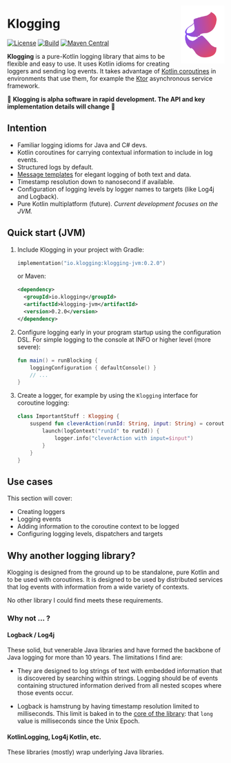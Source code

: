 <img src="docs/klogging.svg" width="20%" height="auto" alt="Klogging Library"
align="right"/>

# Klogging

[![License](https://img.shields.io/badge/License-Apache%202.0-blue.svg)](https://opensource.org/licenses/Apache-2.0)
[![Build](https://github.com/klogging/klogging/actions/workflows/build.yml/badge.svg)](https://github.com/klogging/klogging/actions/workflows/build.yml)
[![Maven Central](https://img.shields.io/maven-central/v/io.klogging/klogging-jvm.svg?label=maven%20central)](https://search.maven.org/search?q=g:%22io.klogging%22%20AND%20a:%22klogging-jvm%22)

**Klogging** is a pure-Kotlin logging library that aims to be flexible and
easy to use. It uses Kotlin idioms for creating loggers and sending log
events. It takes advantage of
[Kotlin coroutines](https://kotlinlang.org/docs/coroutines-guide.html) in
environments that use them, for example the [Ktor](https://ktor.io)
asynchronous service framework.

🚧 **Klogging is alpha software in rapid development.  The API and
key implementation details will change** 🚧

## Intention

- Familiar logging idioms for Java and C# devs.
- Kotlin coroutines for carrying contextual information to include in log
  events.
- Structured logs by default.
- [Message templates](https://messagetemplates.org) for elegant logging of
  both text and data.
- Timestamp resolution down to nanosecond if available.
- Configuration of logging levels by logger names to targets (like Log4j and
  Logback).
- Pure Kotlin multiplatform (future). _Current development focuses on the
  JVM._

## Quick start (JVM)

1. Include Klogging in your project with Gradle:

   ```kotlin
   implementation("io.klogging:klogging-jvm:0.2.0")
   ```

   or Maven:

   ```xml
   <dependency>
     <groupId>io.klogging</groupId>
     <artifactId>klogging-jvm</artifactId>
     <version>0.2.0</version>
   </dependency>
   ```

2. Configure logging early in your program startup using the configuration
   DSL. For simple logging to the console at INFO or higher level (more
   severe):

    ```kotlin
    fun main() = runBlocking {
        loggingConfiguration { defaultConsole() }
        // ...
    }
    ```

3. Create a logger, for example by using the `Klogging` interface for
   coroutine logging:

    ```kotlin
    class ImportantStuff : Klogging {
        suspend fun cleverAction(runId: String, input: String) = coroutineScope {
            launch(logContext("runId" to runId)) {
                logger.info("cleverAction with input=$input")
            }
        }
    }
    ```

## Use cases

This section will cover:

- Creating loggers
- Logging events
- Adding information to the coroutine context to be logged
- Configuring logging levels, dispatchers and targets

## Why another logging library?

Klogging is designed from the ground up to be standalone, pure Kotlin and to
be used with coroutines. It is designed to be used by distributed services
that log events with information from a wide variety of contexts.

No other library I could find meets these requirements.

### Why not … ?

#### Logback / Log4j

These solid, but venerable Java libraries and have formed the backbone of Java
logging for more than 10 years. The limitations I find are:

* They are designed to log strings of text with embedded information that is
  discovered by searching within strings. Logging should be of events
  containing structured information derived from all nested scopes where those
  events occur.

* Logback is hamstrung by having timestamp resolution limited to milliseconds.
  This limit is baked in to the
  [core of the library](https://github.com/qos-ch/logback/blob/master/logback-classic/src/main/java/ch/qos/logback/classic/spi/ILoggingEvent.java#L83):
  that `long` value is milliseconds since the Unix Epoch.

#### KotlinLogging, Log4j Kotlin, etc.

These libraries (mostly) wrap underlying Java libraries.
